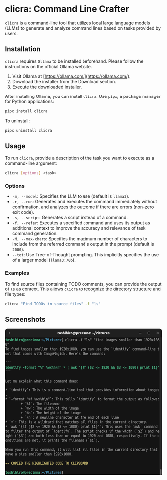 # clicra: Command Line Crafter

`clicra` is a command-line tool that utilizes local large language models (LLMs) to generate and analyze command lines based on tasks provided by users.

## Installation

`clicra` requires `Ollama` to be installed beforehand. Please follow the instructions on the official Ollama website.

1. Visit Ollama at [https://ollama.com/](https://ollama.com/).
2. Download the installer from the Download section.
3. Execute the downloaded installer.

After installing Ollama, you can install `clicra`. Use `pipx`, a package manager for Python applications:

```sh
pipx install clicra
```

To uninstall:

```sh
pipx uninstall clicra
```

## Usage

To run `clicra`, provide a description of the task you want to execute as a command-line argument:

```sh
clicra [options] <task>
```

### Options

- `-m, --model`: Specifies the LLM to use (default is `llama3`).
- `-r, --run`: Generates and executes the command immediately without confirmation, and analyzes the outcome if there are errors (non-zero exit code).
- `-s, --script`: Generates a script instead of a command.
- `-f, --refer`: Executes a specified command and uses its output as additional context to improve the accuracy and relevance of task command generation.
- `-M, --max-chars`: Specifies the maximum number of characters to include from the referred command's output in the prompt (default is `2000`).
- `--tot`: Use Tree-of-Thought prompting. This implicitly specifies the use of a larger model (`llama3:70b`).

### Examples

To find source files containing TODO comments, you can provide the output of `ls` as context. This allows `clicra` to recognize the directory structure and file types:

```sh
clicra "Find TODOs in source files" -f "ls"
```

## Screenshots

![](imgs/screenshot2.png)
